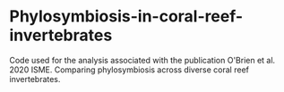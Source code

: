 # Phylosymbiosis-in-coral-reef-invertebrates
Code used for the analysis associated with the publication O'Brien et al. 2020 ISME. Comparing phylosymbiosis across diverse coral reef invertebrates.
